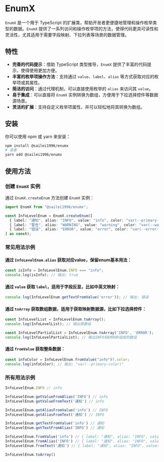 # EnumX

`EnumX` 是一个用于 TypeScript 的扩展类，帮助开发者更便捷地管理和操作枚举类型的数据。`EnumX` 提供了一系列访问和操作枚举项的方法，使得代码更具可读性和灵活性，尤其适用于需要字段映射、下拉列表等场景的数据管理。

## 特性

- **完善的代码提示**：借助 TypeScript 类型推导，`EnumX` 提供了丰富的代码提示，使得使用更加方便。
- **丰富的枚举项操作方法**：支持通过 `value`、`label`、`alias` 等方式获取对应的枚举项或其属性。
- **简洁的访问**：通过代理机制，可以直接使用枚举的 `alias` 来访问其 `value`。
- **易于集成**：可以直接将 `EnumX` 实例转换为数组，方便用于下拉选择控件等数据源场景。
- **灵活的扩展**：支持自定义枚举项属性，并可以轻松地将其转换为数组。

## 安装

你可以使用 npm 或 yarn 来安装：

```bash
npm install @sailei1996/enumx
# 或者
yarn add @sailei1996/enumx
```

## 使用方法

### 创建 `EnumX` 实例

通过 `EnumX.createEnum` 方法创建 `EnumX` 实例：

```typescript
import EnumX from "@sailei1996/enumx";

const InfoLevelEnum = EnumX.createEnum([
  { label: "通知", alias: "INFO", value: "info", color: "var(--primary-color)" },
  { label: "警告", alias: "WARNING", value: "warning", color: "var(--warning-color)" },
  { label: "错误", alias: "ERROR", value: "error", color: "var(--error-color)" },
] as const);
```

### 常见用法示例

#### 通过 `InfoLevelEnum.alias` 获取对应value，保留enum基本用法：

```typescript
const isInfo = InfoLevelEnum.INFO === "info";
console.log(isInfo); // 输出: true
```

#### 通过 `value` 获取 `label`，适用于字段反显，比如中英文映射：

```typescript
console.log(InfoLevelEnum.getTextFromValue('error')); // 输出: 错误
```

#### 通过 `toArray` 获取数组数据，适用于获取映射数据源，比如下拉选择控件：

```typescript
const InfoLevelList = InfoLevelEnum.toArray();
console.log(InfoLevelList); // 输出原数组

const InfoLevelPartialList = InfoLevelEnum.toArray('INFO', 'ERROR');
console.log(InfoLevelPartialList); // 输出INFO和ERROR组成的数组
```

#### 通过 `fromValue` 获取整条数据：

```typescript
const infoColor = InfoLevelEnum.fromValue("info")?.color;
console.log(infoColor); // 输出: "var(--primary-color)"
```

### 所有用法示例
```typescript
InfoLevelEnum.INFO // info

InfoLevelEnum.getValueFromAlias('INFO') // info
InfoLevelEnum.getValueFromText('通知') // info

InfoLevelEnum.getAliasFromValue('info') // INFO
InfoLevelEnum.getAliasFromText('通知') // INFO

InfoLevelEnum.getTextFromValue('info') // 通知
InfoLevelEnum.getTextFromAlias('INFO') // 通知

InfoLevelEnum.fromValue('info') // { label: "通知", alias: "INFO", value: "info", color: "var(--primary-color)" }
InfoLevelEnum.fromAlias('INFO') // { label: "通知", alias: "INFO", value: "info", color: "var(--primary-color)" }
InfoLevelEnum.fromText('通知') // { label: "通知", alias: "INFO", value: "info", color: "var(--primary-color)" }

InfoLevelEnum.toArray()
```
